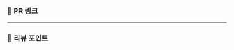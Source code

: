 ### **🔗 PR 링크**

[//]: # (PR 링크를 작성해주세요.)

---
### 💭 **리뷰 포인트**

[//]: # (PR 내에 리뷰 포인트가 작성되어 있으면 작성하지 않아도 됩니다.)
